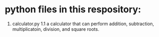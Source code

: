 # python files in this respository:

1. calculator.py
1.1 a calculator that can perform addition, subtraction, multiplicatoin, division, and square roots.
